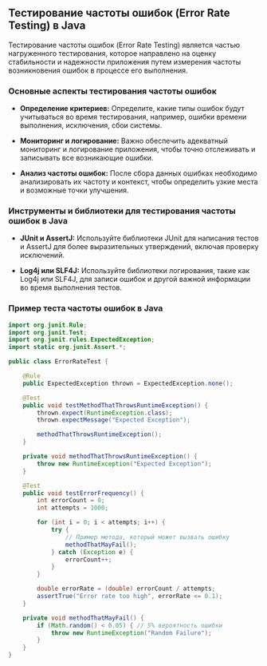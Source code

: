 ## Тестирование частоты ошибок (Error Rate Testing) в Java

Тестирование частоты ошибок (Error Rate Testing) является частью нагруженного тестирования, которое направлено на оценку стабильности и надежности приложения путем измерения частоты возникновения ошибок в процессе его выполнения.

### Основные аспекты тестирования частоты ошибок

- **Определение критериев:** Определите, какие типы ошибок будут учитываться во время тестирования, например, ошибки времени выполнения, исключения, сбои системы.

- **Мониторинг и логирование:** Важно обеспечить адекватный мониторинг и логирование приложения, чтобы точно отслеживать и записывать все возникающие ошибки.

- **Анализ частоты ошибок:** После сбора данных ошибках необходимо анализировать их частоту и контекст, чтобы определить узкие места и возможные точки улучшения.

### Инструменты и библиотеки для тестирования частоты ошибок в Java

- **JUnit и AssertJ:** Используйте библиотеки JUnit для написания тестов и AssertJ для более выразительных утверждений, включая проверку исключений.

- **Log4j или SLF4J:** Используйте библиотеки логирования, такие как Log4j или SLF4J, для записи ошибок и другой важной информации во время выполнения тестов.

### Пример теста частоты ошибок в Java

```java
import org.junit.Rule;
import org.junit.Test;
import org.junit.rules.ExpectedException;
import static org.junit.Assert.*;

public class ErrorRateTest {

    @Rule
    public ExpectedException thrown = ExpectedException.none();

    @Test
    public void testMethodThatThrowsRuntimeException() {
        thrown.expect(RuntimeException.class);
        thrown.expectMessage("Expected Exception");

        methodThatThrowsRuntimeException();
    }

    private void methodThatThrowsRuntimeException() {
        throw new RuntimeException("Expected Exception");
    }

    @Test
    public void testErrorFrequency() {
        int errorCount = 0;
        int attempts = 1000;

        for (int i = 0; i < attempts; i++) {
            try {
                // Пример метода, который может вызвать ошибку
                methodThatMayFail();
            } catch (Exception e) {
                errorCount++;
            }
        }

        double errorRate = (double) errorCount / attempts;
        assertTrue("Error rate too high", errorRate <= 0.1);
    }

    private void methodThatMayFail() {
        if (Math.random() < 0.05) { // 5% вероятность ошибки
            throw new RuntimeException("Random Failure");
        }
    }
}
```

